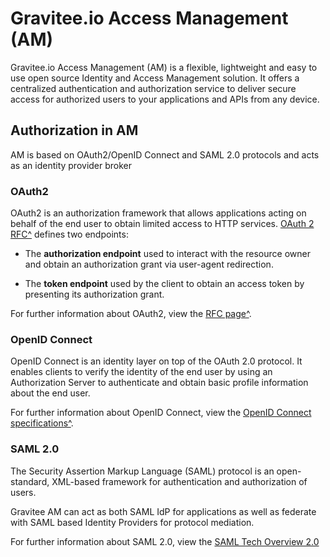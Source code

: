 # Gravitee.io Access Management (AM)

Gravitee.io Access Management (AM) is a flexible, lightweight and easy
to use open source Identity and Access Management solution. It offers a
centralized authentication and authorization service to deliver secure
access for authorized users to your applications and APIs from any
device.

## Authorization in AM

AM is based on OAuth2/OpenID Connect and SAML 2.0 protocols and acts as
an identity provider broker

### OAuth2

OAuth2 is an authorization framework that allows applications acting on
behalf of the end user to obtain limited access to HTTP services. [OAuth
2 RFC^](https://tools.ietf.org/html/rfc6749) defines two endpoints:

-   The **authorization endpoint** used to interact with the resource
    owner and obtain an authorization grant via user-agent redirection.

-   The **token endpoint** used by the client to obtain an access token
    by presenting its authorization grant.

For further information about OAuth2, view the [RFC
page^](https://tools.ietf.org/html/rfc6749).

### OpenID Connect

OpenID Connect is an identity layer on top of the OAuth 2.0 protocol. It
enables clients to verify the identity of the end user by using an
Authorization Server to authenticate and obtain basic profile
information about the end user.

For further information about OpenID Connect, view the [OpenID Connect
specifications^](http://openid.net/specs/openid-connect-core-1_0.html).

### SAML 2.0

The Security Assertion Markup Language (SAML) protocol is an
open-standard, XML-based framework for authentication and authorization
of users.

Gravitee AM can act as both SAML IdP for applications as well as
federate with SAML based Identity Providers for protocol mediation.

For further information about SAML 2.0, view the [SAML Tech Overview
2.0](http://docs.oasis-open.org/security/saml/Post2.0/sstc-saml-tech-overview-2.0.html)
